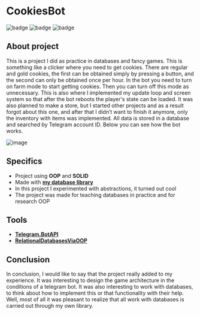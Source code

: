 # CookiesBot
![badge](https://img.shields.io/static/v1?label=Language&message=C%23&color=blueviolet&style=for-the-badge)
![badge](https://img.shields.io/static/v1?label=architecture&message=Pure-Model&color=red&style=for-the-badge)
![badge](https://img.shields.io/static/v1?label=database&message=postgresql&color=blue&style=for-the-badge)

## About project 
This is a project I did as practice in databases and fancy games. This is something like a clicker where you need to get cookies. There are regular and gold cookies, the first can be obtained simply by pressing a button, and the second can only be obtained once per hour. In the bot you need to turn on farm mode to start getting cookies. Then you can turn off this mode as unnecessary. This is also where I implemented my update loop and screen system so that after the bot reboots the player's state can be loaded. It was also planned to make a store, but I started other projects and as a result forgot about this one, and after that I didn’t want to finish it anymore, only the inventory with items was implemented. All data is stored in a database and searched by Telegram account ID. Below you can see how the bot works.

![image](https://github.com/Atennop1/CookiesBot/assets/73060890/92f33ac7-0da3-4ac9-9839-259acee32742)

## Specifics
- Project using **OOP** and **SOLID**
- Made with [**my database library**](https://github.com/Atennop1/Relational-Databases-Via-OOP)
- In this project I experimented with abstractions, it turned out cool
- The project was made for teaching databases in practice and for research OOP

## Tools
- [**Telegram.BotAPI**](https://github.com/Eptagone/Telegram.BotAPI)
- [**RelationalDatabasesViaOOP**](https://github.com/Atennop1/Relational-Databases-via-OOP)

## Conclusion
In conclusion, I would like to say that the project really added to my experience. It was interesting to design the game architecture in the conditions of a telegram bot. It was also interesting to work with databases, to think about how to implement this or that functionality with their help. Well, most of all it was pleasant to realize that all work with databases is carried out through my own library.
